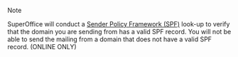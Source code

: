 <!-- markdownlint-disable-file MD041 -->
> [!NOTE]
> SuperOffice will conduct a [Sender Policy Framework (SPF)][1] look-up to verify that the domain you are sending from has a valid SPF record. You will not be able to send the mailing from a domain that does not have a valid SPF record. (ONLINE ONLY)

<!-- Referenced links -->
[1]: ../../../../../../en/email/mailgun/spf/index.md
